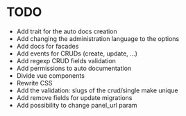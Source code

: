 # TODO
- Add trait for the auto docs creation
- Add changing the administration language to the options
- Add docs for facades
- Add events for CRUDs (create, update, ...)
- Add regexp CRUD fields validation
- Add permissions to auto documentation
- Divide vue components
- Rewrite CSS
- Add the validation: slugs of the crud/single make unique
- Add remove fields for update migrations
- Add possibility to change panel_url param
